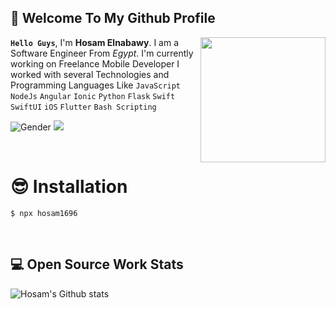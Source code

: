 ## 👋 Welcome To My Github Profile


<img align='right' src='https://user-images.githubusercontent.com/5713670/87202985-820dcb80-c2b6-11ea-9f56-7ec461c497c3.gif' width='200"'>



**`Hello Guys`**, I'm **Hosam Elnabawy**. I am a Software Engineer From _Egypt_. I'm currently working on Freelance Mobile Developer 
I worked with several Technologies and Programming Languages Like `JavaScript` `NodeJs` `Angular` `Ionic` `Python` `Flask` `Swift` `SwiftUI` `iOS` `Flutter` `Bash Scripting`


 ![Gender](https://img.shields.io/badge/gender-%F0%9F%A4%B5-lightgrey) ![](https://visitor-badge.glitch.me/badge?page_id=github.com/hosam1696)

<br>

# 😎 Installation

```
$ npx hosam1696
```
<br>

<!-- 
## 📫 Contact Me

 
💬 [Issue](https://github.com/hosam1696/hosam1696/issues/me) Me about everything!

 -->




## 💻 Open Source Work Stats


![Hosam's Github stats](https://github-readme-stats.vercel.app/api?username=hosam1696&show_icons=true)
